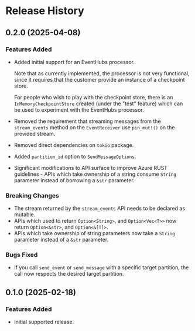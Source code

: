 # Release History

## 0.2.0 (2025-04-08)

### Features Added

- Added initial support for an EventHubs processor.

  Note that as currently implemented, the processor is not very functional, since it requires that the customer provide an instance of a checkpoint store.

  For people who wish to play with the checkpoint store, there is an `InMemoryCheckpointStore` created (under the "test" feature) which can be used to experiment with the EventHubs processor.

- Removed the requirement that streaming messages from the `stream_events` method on the `EventReceiver` use `pin_mut!()` on the provided stream.
- Removed direct dependencies on `tokio` package.
- Added `partition_id` option to `SendMessageOptions`.
- Significant modifications to API surface to improve Azure RUST guidelines - APIs which take ownership of a string consume `String` parameter instead of borrowing a `&str` parameter.

### Breaking Changes

- The stream returned by the `stream_events` API needs to be declared as mutable.
- APIs which used to return `Option<String>`, and `Option<Vec<T>>` now return `Option<&str>`, and `Option<&[T]>`.
- APIs which take ownership of string parameters now take a `String` parameter instead of a `&str` parameter.

### Bugs Fixed

- If you call `send_event` or `send_message` with a specific target partition, the call now respects the desired target partition.

## 0.1.0 (2025-02-18)

### Features Added

- Initial supported release.
